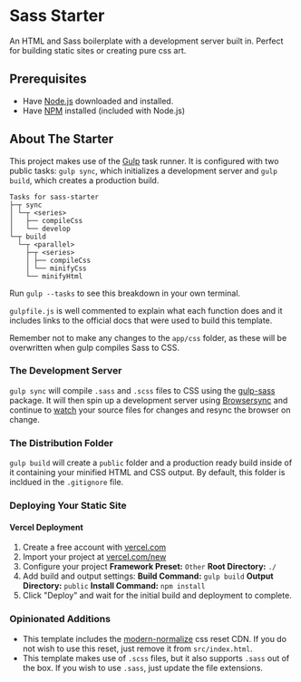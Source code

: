# Sass Starter

An HTML and Sass boilerplate with a development server built in. Perfect for building static sites or creating pure css art.

## Prerequisites

- Have [Node.js](https://nodejs.org/en) downloaded and installed.
- Have [NPM](<https://en.wikipedia.org/wiki/Npm_(software)>) installed (included with Node.js)

## About The Starter

This project makes use of the [Gulp](https://gulpjs.com/) task runner. It is configured with two public tasks: `gulp sync`, which initializes a development server and `gulp build`, which creates a production build.

```
Tasks for sass-starter
├─┬ sync
│ └─┬ <series>
│   ├── compileCss
│   └── develop
└─┬ build
  └─┬ <parallel>
    ├─┬ <series>
    │ ├── compileCss
    │ └── minifyCss
    └── minifyHtml
```

Run `gulp --tasks` to see this breakdown in your own terminal.

`gulpfile.js` is well commented to explain what each function does and it includes links to the official docs that were used to build this template.

Remember not to make any changes to the `app/css` folder, as these will be overwritten when gulp compiles Sass to CSS.

### The Development Server

`gulp sync` will compile `.sass` and `.scss` files to CSS using the [gulp-sass](https://github.com/dlmanning/gulp-sass) package. It will then spin up a development server using [Browsersync](https://browsersync.io/docs/gulp) and continue to [watch](https://gulpjs.com/docs/en/getting-started/watching-files/#watched-events) your source files for changes and resync the browser on change.

### The Distribution Folder

`gulp build` will create a `public` folder and a production ready build inside of it containing your minified HTML and CSS output. By default, this folder is incldued in the `.gitignore` file.

### Deploying Your Static Site

#### Vercel Deployment

1. Create a free account with [vercel.com](https://vercel.com/new)
1. Import your project at [vercel.com/new](https://vercel.com/new)
1. Configure your project
   **Framework Preset:** `Other`
   **Root Directory:** `./`
1. Add build and output settings:
   **Build Command:** `gulp build`
   **Output Directory:** `public`
   **Install Command:** `npm install`
1. Click "Deploy" and wait for the initial build and deployment to complete.

### Opinionated Additions

- This template includes the [modern-normalize](https://github.com/sindresorhus/modern-normalize) css reset CDN. If you do not wish to use this reset, just remove it from `src/index.html`.
- This template makes use of `.scss` files, but it also supports `.sass` out of the box. If you wish to use `.sass`, just update the file extensions.
